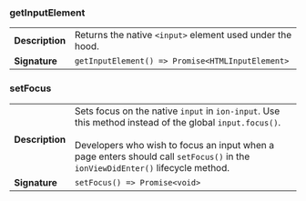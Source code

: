 

### getInputElement

| | |
| --- | --- |
| **Description** | Returns the native `<input>` element used under the hood. |
| **Signature** | `getInputElement() => Promise<HTMLInputElement>` |


### setFocus

| | |
| --- | --- |
| **Description** | Sets focus on the native `input` in `ion-input`. Use this method instead of the global `input.focus()`.<br /><br />Developers who wish to focus an input when a page enters should call `setFocus()` in the `ionViewDidEnter()` lifecycle method. |
| **Signature** | `setFocus() => Promise<void>` |


